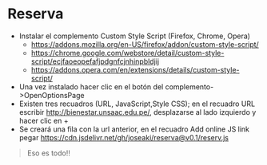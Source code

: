 # Reserva
- Instalar el complemento Custom Style Script (Firefox, Chrome, Opera)
	- https://addons.mozilla.org/en-US/firefox/addon/custom-style-script/
	- https://chrome.google.com/webstore/detail/custom-style-script/ecjfaoeopefafjpdgnfcjnhinpbldjij
	- https://addons.opera.com/en/extensions/details/custom-style-script/
- Una vez instalado hacer clic en el botón del complemento->OpenOptionsPage
- Existen tres recuadros (URL, JavaScript,Style CSS);  en el recuadro URL escribir http://bienestar.unsaac.edu.pe/, desplazarse al lado izquierdo y hacer clic en +
- Se creará una fila con la url anterior, en el recuadro Add online JS link pegar https://cdn.jsdelivr.net/gh/joseaki/reserva@v0.1/reserv.js

> Eso es todo!!
